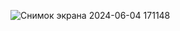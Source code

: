 ![Снимок экрана 2024-06-04 171148](https://github.com/EvgeniyaNesmeyanova/Docker/assets/154805829/7d0abefc-4663-4221-ba15-93c00afa5fb6)
